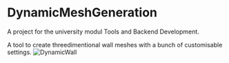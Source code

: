 # DynamicMeshGeneration
A project for the university modul Tools and Backend Development.

A tool to create threedimentional wall meshes with a bunch of customisable settings.
![DynamicWall](https://github.com/zoe-elena/DynamicMeshGeneration/assets/38657057/aa0c8acf-dd5c-495e-8a8e-3d22ec75461d)
